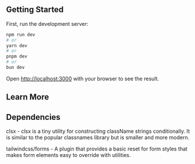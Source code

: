 ## Getting Started

First, run the development server:

```bash
npm run dev
# or
yarn dev
# or
pnpm dev
# or
bun dev
```

Open [http://localhost:3000](http://localhost:3000) with your browser to see the result.

## Learn More

## Dependencies

clsx - clsx is a tiny utility for constructing className strings conditionally. It is similar to the popular classnames library but is smaller and more modern.

tailwindcss/forms - A plugin that provides a basic reset for form styles that makes form elements easy to override with utilities.
